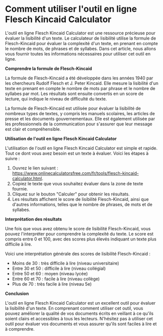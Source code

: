 Comment utiliser l'outil en ligne Flesch Kincaid Calculator
===========================================================

L'outil en ligne Flesch Kincaid Calculator est une ressource précieuse pour évaluer la lisibilité d'un texte. Le calculateur de lisibilité utilise la formule de Flesch-Kincaid pour évaluer la complexité d'un texte, en prenant en compte le nombre de mots, de phrases et de syllabes. Dans cet article, nous allons vous fournir toutes les informations nécessaires pour utiliser cet outil en ligne.

**Comprendre la formule de Flesch-Kincaid**

La formule de Flesch-Kincaid a été développée dans les années 1940 par les chercheurs Rudolf Flesch et J. Peter Kincaid. Elle mesure la lisibilité d'un texte en prenant en compte le nombre de mots par phrase et le nombre de syllabes par mot. Les résultats sont ensuite convertis en un score de lecture, qui indique le niveau de difficulté du texte.

La formule de Flesch-Kincaid est utilisée pour évaluer la lisibilité de nombreux types de textes, y compris les manuels scolaires, les articles de presse et les documents gouvernementaux. Elle est également utilisée par les professionnels de la communication pour s'assurer que leur message est clair et compréhensible.

**Utilisation de l'outil en ligne Flesch Kincaid Calculator**

L'utilisation de l'outil en ligne Flesch Kincaid Calculator est simple et rapide. Tout ce dont vous avez besoin est un texte à évaluer. Voici les étapes à suivre :

1. Ouvrez le lien suivant : <https://www.onlinecalculatorsfree.com/fr/tools/flesch-kincaid-calculator.html>.
2. Copiez le texte que vous souhaitez évaluer dans la zone de texte fournie.
3. Cliquez sur le bouton "Calculer" pour obtenir les résultats.
4. Les résultats affichent le score de lisibilité Flesch-Kincaid, ainsi que d'autres informations, telles que le nombre de phrases, de mots et de syllabes.

**Interprétation des résultats**

Une fois que vous avez obtenu le score de lisibilité Flesch-Kincaid, vous pouvez l'interpréter pour comprendre la complexité du texte. Le score est compris entre 0 et 100, avec des scores plus élevés indiquant un texte plus difficile à lire.

Voici une interprétation générale des scores de lisibilité Flesch-Kincaid :

- Moins de 30 : très difficile à lire (niveau universitaire)
- Entre 30 et 50 : difficile à lire (niveau collégial)
- Entre 50 et 60 : moyen (niveau lycée)
- Entre 60 et 70 : facile à lire (niveau collège)
- Plus de 70 : très facile à lire (niveau 5e)

**Conclusion**

L'outil en ligne Flesch Kincaid Calculator est un excellent outil pour évaluer la lisibilité d'un texte. En comprenant comment utiliser cet outil, vous pouvez améliorer la qualité de vos documents écrits en veillant à ce qu'ils soient clairs et accessibles à tous les lecteurs. N'hésitez pas à utiliser cet outil pour évaluer vos documents et vous assurer qu'ils sont faciles à lire et à comprendre.